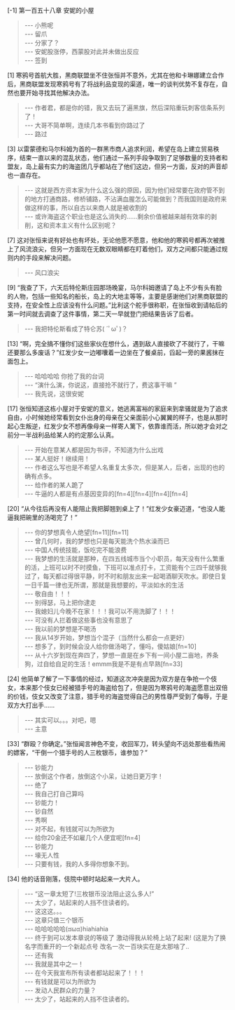 
[-1] 第一百五十八章 安妮的小屋
>--- 小熊呢<br>
>--- 留爪<br>
>--- 分家了？<br>
>--- 安妮股涨停，西蒙股对此并未做出反应<br>
>--- 签到<br>

[1] 寒鸦号首航大胜，黑商联盟坐不住张恒并不意外，尤其在他和卡琳娜建立合作后，黑商联盟发现寒鸦号有了将战利品变现的渠道，唯一的谈判优势不复存在，自然也要开始寻找其他解决办法。
>--- 作者君，都是你的错，我又去玩了遍黑旗，然后深陷重玩刺客信条系列了！<br>
>--- 大哥不简单啊，连续几本书看到你路过了<br>
>--- 路过<br>

[3] 以雷蒙德和马尔科姆为首的一群黑市商人追求利润，希望在岛上建立贸易秩序，结束一直以来的混乱状态，他们通过一系列手段争取到了足够数量的支持者和盟友，岛上最有实力的海盗团几乎都站在了他们这边，但另一方面，反对的声音却也一直存在。
>--- 这就是西方资本家为什么这么强的原因，因为他们经常要在政府管不到的地方打通商路，修桥铺路，不沾满血腥怎么可能做到？而我国则是政府来做这样的事，所以自古以来商人就是被收割的<br>
>--- 或许海盗这个职业也是这么消失的……剩余价值被越来越有效率的剥削，这和资本主义有什么区别呢？<br>

[7] 这对张恒来说有好处也有坏处，无论他愿不愿意，他和他的寒鸦号都再次被推上了风流浪尖，但另一方面现在无数双眼睛都在盯着他们，双方之间都只能通过规则内的手段来解决问题。
>--- 风口浪尖<br>

[9] “我查了下，六天后特伦斯庄园那场晚宴，马尔科姆邀请了岛上不少有头有脸的人物，包括一些知名的船长，岛上的大地主等等，主要是感谢他们对黑商联盟的支持，在安全性上应该没有什么问题。”比利这个舵手很称职，在张恒收到请帖后的第一时间就去调查了这件事情，第二天一早就登门把结果告诉了后者。
>--- 我把特伦斯看成了特仑苏( ´ﾟωﾟ)？<br>

[13] “啊，完全搞不懂你们这些家伙在想什么，遇到敌人直接砍了不就行了，干嘛还要那么多废话？”红发少女一边嘟囔着一边坐在了餐桌前，舀起一旁的果酱抹在面包上。
>--- 哈哈哈哈 你抢了我的台词<br>
>--- “演什么演，你说这，直接抢不就行了，费这事干嘛 ”<br>
>--- 我先说，这很安妮<br>

[17] 张恒知道这栋小屋对于安妮的意义，她逃离富裕的家庭来到拿骚就是为了追求自由，小时候她经常看到女仆出身的母亲在父亲面前小心翼翼的样子，也是从那时起心生叛逆，红发少女不想再像母亲一样寄人篱下，依靠谁而活，所以她才会对之前分一半战利品给某人的约定那么认真。
>--- 开始在意某人都是因为书评，不知道为什么出戏<br>
>--- 某人挺好！继续用！<br>
>--- 作者这么写也是不希望人名重复太多次，但是某人，后者，出现的也的确有点多。<br>
>--- 给作者的某人跪了<br>
>--- 牛逼的人都是有点基因变异的[fn=4][fn=4][fn=4][fn=4]<br>

[20] “从今往后再没有人能阻止我把脚翘到桌上了！”红发少女豪迈道，“也没人能逼我把碗里的汤喝完了！”
>--- 你的梦想真令人绝望[fn=11][fn=11]<br>
>--- 曾几何时，我的梦想也只是每天能洗个热水澡而已<br>
>--- 中国人传统技能，饭吃完不能浪费<br>
>--- 我梦想的生活就是那种，在四五线城市当个小职员，每天没有什么繁重的活，上班可以时不时摸鱼，下班可以准点打卡，工资能有个三四千就够我过了，每天都过得很平静，时不时和朋友出来一起喝酒聊天吹水。即使日复一日千篇一律也无所谓，那就是我想要的，平淡如水的生活<br>
>--- 敬自由！！！<br>
>--- 别得瑟，马上把你逮走<br>
>--- 我媳妇儿今晚不在家！！！我可以不用洗脚了！！！<br>
>--- 可没有人拦着做这些事也没有意思了<br>
>--- 我以前的梦想是不喝汤<br>
>--- 我从14岁开始，梦想当个混子（当然什么都会一点更好）<br>
>--- 想多了，到时候会没人给你做汤喝了，懂吗，傻姑娘[fn=10]<br>
>--- 从十六岁到现在奔四了，梦想一直是在乡下有一间小屋二亩地，养条狗，过自给自足的生活！emmm我是不是有点早熟[fn=33]<br>

[24] 他简单了解了一下事情的经过，知道这次冲突是因为双方是在争抢一个伎女，本来那个伎女已经被猎手号的海盗给包了，但是因为寒鸦号的海盗愿意出双倍的价钱，伎女又改变了注意，猎手号的海盗觉得自己的男性尊严受到了侮辱，于是双方大打出手……
>--- 其实可以。。。对吧，嗯<br>
>--- 主意<br>

[33] “群殴？你确定。”张恒闻言神色不变，收回军刀，转头望向不远处那些看热闹的嫖客，“干倒一个猎手号的人三枚银币，谁参加？”
>--- 钞能力<br>
>--- 放倒这个作者，放倒这个小呆，让她日更万字！<br>
>--- 绝了<br>
>--- 我自己打自己算吗<br>
>--- 钞能力！<br>
>--- 钞自然<br>
>--- 秀啊<br>
>--- 对不起，有钱就可以为所欲为<br>
>--- 给你20金还不如雇几个人便宜呢[fn=4]<br>
>--- 钞能力<br>
>--- 壕无人性<br>
>--- 只要有钱，我的人多得你想象不到。<br>

[34] 他的话音刚落，伎院中顿时站起来一大片人。
>--- “这一章太短了!三枚银币没法阻止这么多人!”<br>
>--- 太少了，站起来的人挡不住读者的。<br>
>--- 这这这。。。<br>
>--- 这章只值三个银币<br>
>--- 哈哈哈哈哈(ಡωಡ)hiahiahia<br>
>--- 终于到可以发本章说的等级了 激动得我从轮椅上站了起来!
(这是为了换名字而重开的一个新起点号 改名一次一百块实在是太那啥了..<br>
>--- 还有我<br>
>--- 我就是其中之一！<br>
>--- 在今天我宣布所有读者都站起来了！！！<br>
>--- 有钱就是可以为所欲为<br>
>--- 发动人民群众的力量？<br>
>--- 太少了，站起来的人挡不住读者的。<br>
